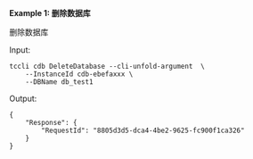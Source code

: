**Example 1: 删除数据库**

删除数据库

Input: 

```
tccli cdb DeleteDatabase --cli-unfold-argument  \
    --InstanceId cdb-ebefaxxx \
    --DBName db_test1
```

Output: 
```
{
    "Response": {
        "RequestId": "8805d3d5-dca4-4be2-9625-fc900f1ca326"
    }
}
```

